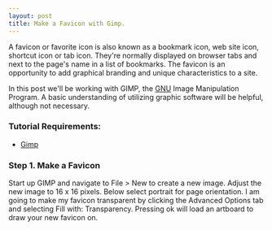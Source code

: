 ```yaml
---
layout: post
title: Make a Favicon with Gimp.
---
```


<div class="message">
  A favicon or favorite icon is also known as a bookmark icon, web site icon, shortcut icon or tab icon. They're normally displayed on browser tabs and next to the page's name in a list of bookmarks. The favicon is an opportunity to add graphical branding and unique characteristics to a site.
</div>

In this post we'll be working with GIMP, the <a href="http://www.gnu.org/gnu/thegnuproject.en.html">GNU</a> Image Manipulation Program. A basic understanding of utilizing graphic software will be helpful, although not necessary.

### Tutorial Requirements:

- [Gimp](http://www.gimp.org/downloads/)

### Step 1. Make a Favicon

Start up GIMP and navigate to File > New to create a new image. Adjust the new image to 16 x 16 pixels. Below select portrait for page orientation. I am going to make my favicon transparent by clicking the Advanced Options tab and selecting Fill with: Transparency. Pressing ok will load an artboard to draw your new favicon on.